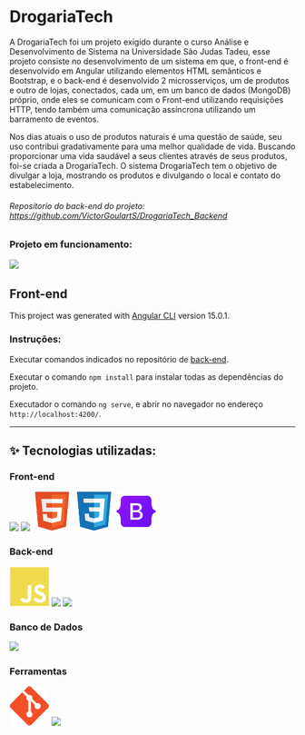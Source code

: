 # DrogariaTech

A DrogariaTech foi um projeto exigido durante o curso Análise e Desenvolvimento de Sistema na Universidade São Judas Tadeu, esse projeto consiste no desenvolvimento de um sistema em que, o front-end é desenvolvido em Angular utilizando elementos HTML semânticos e Bootstrap, e o back-end é desenvolvido 2 microsserviços, um de produtos e outro de lojas, conectados, cada um, em um banco de dados (MongoDB) próprio, onde eles se comunicam com o Front-end utilizando requisições HTTP, tendo também uma comunicação assíncrona utilizando um barramento de eventos.

Nos dias atuais o uso de produtos naturais é uma questão de saúde, seu uso contribui gradativamente para uma melhor qualidade de vida. Buscando proporcionar uma vida saudável a seus clientes através de seus produtos, foi-se criada a DrogariaTech. O sistema DrogariaTech tem o objetivo de divulgar a loja, mostrando os produtos e divulgando o local e contato do estabelecimento.

###### Reposítorio do back-end do projeto: https://github.com/VictorGoulartS/DrogariaTech_Backend

### Projeto em funcionamento:
<div>
<img src="gif.gif">
</div>

## Front-end
This project was generated with [Angular CLI](https://github.com/angular/angular-cli) version 15.0.1.

### Instruções:

Executar comandos indicados no repositório de <a href="https://github.com/VictorGoulartS/DrogariaTech_Backend">back-end</a>.

Executar o comando `npm install` para instalar todas as dependências do projeto.

Executador o comando `ng serve`, e abrir no navegador no endereço `http://localhost:4200/`.

---

## ✨ Tecnologias utilizadas:
<h3>Front-end</h3>
<div>
  <img height="70" src="https://cdn.jsdelivr.net/gh/devicons/devicon/icons/angularjs/angularjs-original.svg">
  <img height="70" src="https://cdn.jsdelivr.net/gh/devicons/devicon/icons/typescript/typescript-original.svg">
  <img height="70" src="https://raw.githubusercontent.com/devicons/devicon/master/icons/html5/html5-original.svg">
  <img height="70" src="https://raw.githubusercontent.com/devicons/devicon/master/icons/css3/css3-original.svg">
  <img height="70" src="https://github.com/devicons/devicon/blob/master/icons/bootstrap/bootstrap-original.svg">
</div>

<h3>Back-end</h3>
<div>
  <img height="70" src="https://raw.githubusercontent.com/devicons/devicon/master/icons/javascript/javascript-plain.svg">
  <img height="70" src="https://cdn.jsdelivr.net/gh/devicons/devicon/icons/nodejs/nodejs-original-wordmark.svg">
  <img height="70" src="https://cdn.jsdelivr.net/gh/devicons/devicon/icons/express/express-original-wordmark.svg">
</div>

<h3>Banco de Dados</h3>
<div>
  <img height="70" src="https://cdn.jsdelivr.net/gh/devicons/devicon/icons/mongodb/mongodb-original-wordmark.svg">
</div>

<h3>Ferramentas</h3>
<div>
  <img height="70" src="https://raw.githubusercontent.com/devicons/devicon/master/icons/git/git-plain.svg">
  <img src="https://cdn.jsdelivr.net/gh/devicons/devicon/icons/vscode/vscode-original.svg">
</div>
